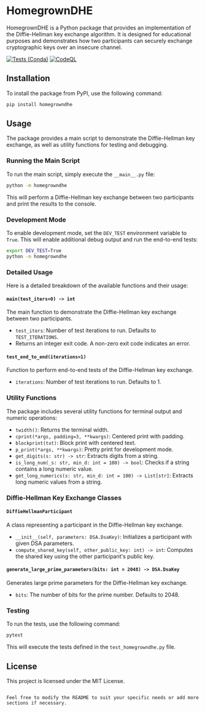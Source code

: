 # HomegrownDHE

HomegrownDHE is a Python package that provides an implementation of the Diffie-Hellman key exchange algorithm. It is designed for educational purposes and demonstrates how two participants can securely exchange cryptographic keys over an insecure channel.

[![Tests (Conda)](https://github.com/DJStompZone/HomeGrownDHE/actions/workflows/test-conda.yml/badge.svg)](https://github.com/DJStompZone/HomeGrownDHE/actions/workflows/test-conda.yml) [![CodeQL](https://github.com/DJStompZone/HomeGrownDHE/actions/workflows/codeql.yml/badge.svg)](https://github.com/DJStompZone/HomeGrownDHE/actions/workflows/codeql.yml)
## Installation

To install the package from PyPI, use the following command:

```sh
pip install homegrowndhe
```

## Usage

The package provides a main script to demonstrate the Diffie-Hellman key exchange, as well as utility functions for testing and debugging.

### Running the Main Script

To run the main script, simply execute the `__main__.py` file:

```sh
python -m homegrowndhe
```

This will perform a Diffie-Hellman key exchange between two participants and print the results to the console.

### Development Mode

To enable development mode, set the `DEV_TEST` environment variable to `True`. This will enable additional debug output and run the end-to-end tests:

```sh
export DEV_TEST=True
python -m homegrowndhe
```

### Detailed Usage

Here is a detailed breakdown of the available functions and their usage:

#### `main(test_iters=0) -> int`

The main function to demonstrate the Diffie-Hellman key exchange between two participants.

- `test_iters`: Number of test iterations to run. Defaults to `TEST_ITERATIONS`.
- Returns an integer exit code. A non-zero exit code indicates an error.

#### `test_end_to_end(iterations=1)`

Function to perform end-to-end tests of the Diffie-Hellman key exchange.

- `iterations`: Number of test iterations to run. Defaults to 1.

### Utility Functions

The package includes several utility functions for terminal output and numeric operations:

- `twidth()`: Returns the terminal width.
- `cprint(*args, padding=3, **kwargs)`: Centered print with padding.
- `blockprint(txt)`: Block print with centered text.
- `p_print(*args, **kwargs)`: Pretty print for development mode.
- `get_digits(s: str) -> str`: Extracts digits from a string.
- `is_long_num(_s: str, min_d: int = 100) -> bool`: Checks if a string contains a long numeric value.
- `get_long_numerics(s: str, min_d: int = 100) -> List[str]`: Extracts long numeric values from a string.

### Diffie-Hellman Key Exchange Classes

#### `DiffieHellmanParticipant`

A class representing a participant in the Diffie-Hellman key exchange.

- `__init__(self, parameters: DSA.DsaKey)`: Initializes a participant with given DSA parameters.
- `compute_shared_key(self, other_public_key: int) -> int`: Computes the shared key using the other participant's public key.

#### `generate_large_prime_parameters(bits: int = 2048) -> DSA.DsaKey`

Generates large prime parameters for the Diffie-Hellman key exchange.

- `bits`: The number of bits for the prime number. Defaults to 2048.

### Testing

To run the tests, use the following command:

```sh
pytest
```

This will execute the tests defined in the `test_homegrowndhe.py` file.

## License

This project is licensed under the MIT License.
```

Feel free to modify the README to suit your specific needs or add more sections if necessary.